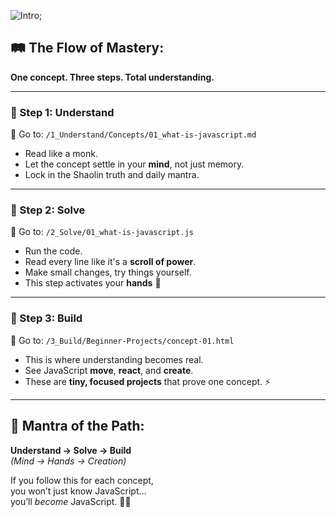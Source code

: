 ﻿
![Intro](../assets/images/intro.jpg);
## 🛤️ The Flow of Mastery:
**One concept. Three steps. Total understanding.**

---

### 🔹 Step 1: Understand  
📁 Go to: `/1_Understand/Concepts/01_what-is-javascript.md`

- Read like a monk.  
- Let the concept settle in your **mind**, not just memory.  
- Lock in the Shaolin truth and daily mantra. 

---

### 🔹 Step 2: Solve  
📁 Go to: `/2_Solve/01_what-is-javascript.js`

- Run the code.  
- Read every line like it's a **scroll of power**.  
- Make small changes, try things yourself.  
- This step activates your **hands** 👐

---

### 🔹 Step 3: Build  
📁 Go to: `/3_Build/Beginner-Projects/concept-01.html`

- This is where understanding becomes real.  
- See JavaScript **move**, **react**, and **create**.  
- These are **tiny, focused projects** that prove one concept. ⚡

---

## 🧭 Mantra of the Path:
**Understand → Solve → Build**  
*(Mind → Hands → Creation)*

If you follow this for each concept,  
you won’t just know JavaScript…  
you’ll *become* JavaScript. 🐉🔥

